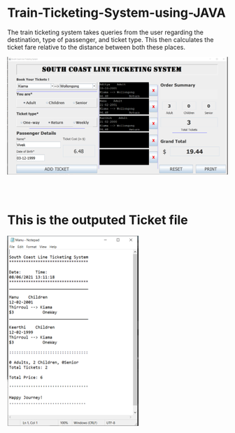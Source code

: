 # Train-Ticketing-System-using-JAVA
The train ticketing system takes queries from the user regarding the destination, type of passenger, and ticket type. This then calculates the ticket fare relative to the distance between both these places.

<img align="left" src="https://github.com/adi-code22/Train-Ticketing-System-using-JAVA/blob/main/files/mains.PNG?raw=true" />

<p>&nbsp;</p>
<p>&nbsp;</p>


# This is the outputed Ticket file

<img align="left" src="https://github.com/adi-code22/Train-Ticketing-System-using-JAVA/blob/main/files/ticket.PNG?raw=true" width="300"/>
